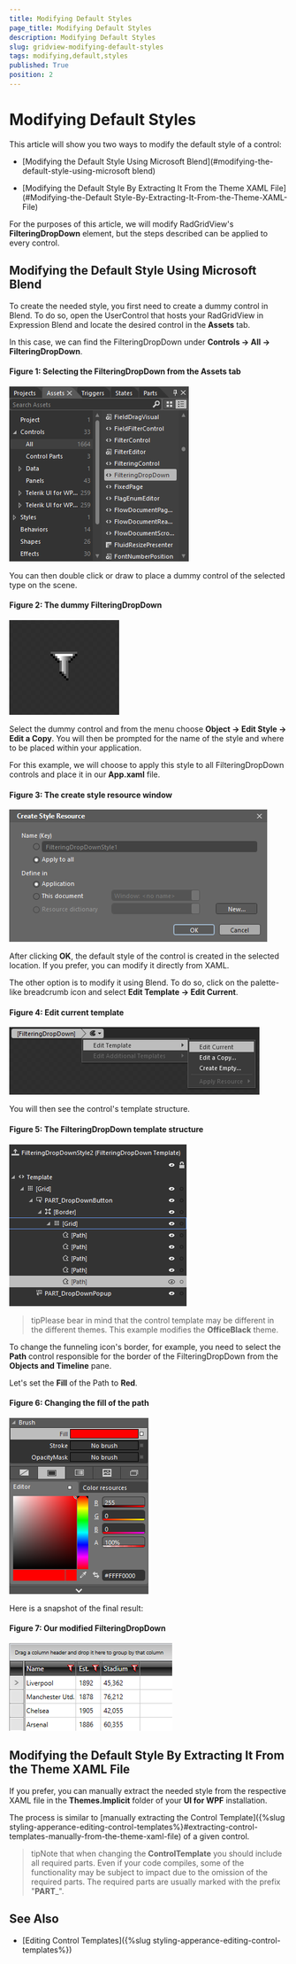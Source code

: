 ```yaml
---
title: Modifying Default Styles
page_title: Modifying Default Styles
description: Modifying Default Styles
slug: gridview-modifying-default-styles
tags: modifying,default,styles
published: True
position: 2
---
```


# Modifying Default Styles

This article will show you two ways to modify the default style of a control:

* [Modifying the Default Style Using Microsoft Blend](#modifying-the-default-style-using-microsoft blend)

* [Modifying the Default Style By Extracting It From the Theme XAML File](#Modifying-the-Default Style-By-Extracting-It-From-the-Theme-XAML-File)

For the purposes of this article, we will modify RadGridView's **FilteringDropDown** element, but the steps described can be applied to every control.

## Modifying the Default Style Using Microsoft Blend

To create the needed style, you first need to create a dummy control in Blend. To do so, open the UserControl that hosts your RadGridView in Expression Blend and locate the desired control in the **Assets** tab.

In this case, we can find the FilteringDropDown under **Controls -> All -> FilteringDropDown**.

#### __Figure 1: Selecting the FilteringDropDown from the Assets tab__

![](images/RadGridView_Styles_and_Templates_Styling_FilteringControl_1.png)

You can then double click or draw to place a dummy control of the selected type on the scene.

#### __Figure 2: The dummy FilteringDropDown__

![](images/RadGridView_Styles_and_Templates_Styling_FilteringControl_2.png)

Select the dummy control and from the menu choose **Object -> Edit Style -> Edit a Copy**. You will then be prompted for the name of the style and where to be placed within your application.

For this example, we will choose to apply this style to all FilteringDropDown controls and place it in our **App.xaml** file.

#### __Figure 3: The create style resource window__

![](images/RadGridView_Styles_and_Templates_Styling_FilteringControl_7.png)

After clicking **OK**, the default style of the control is created in the selected location. If you prefer, you can modify it directly from XAML.

The other option is to modify it using Blend. To do so, click on the palette-like breadcrumb icon and select **Edit Template -> Edit Current**.

#### __Figure 4: Edit current template__

![](images/RadGridView_Styles_and_Templates_Styling_FilteringControl_3.png)

You will then see the control's template structure.

#### __Figure 5: The FilteringDropDown template structure__

![](images/RadGridView_Styles_and_Templates_Styling_FilteringControl_4.png)

>tipPlease bear in mind that the control template may be different in the different themes. This example modifies the **OfficeBlack** theme.

To change the funneling icon's border, for example, you need to select the **Path** control responsible for the border of the FilteringDropDown from the **Objects and Timeline** pane.

Let's set the **Fill** of the Path to **Red**.

#### __Figure 6: Changing the fill of the path__

![](images/RadGridView_Styles_and_Templates_Styling_FilteringControl_5.png)

Here is a snapshot of the final result:

#### __Figure 7: Our modified FilteringDropDown__

![](images/RadGridView_Styles_and_Templates_Styling_FilteringControl_6.png)

## Modifying the Default Style By Extracting It From the Theme XAML File

If you prefer, you can manually extract the needed style from the respective XAML file in the **Themes.Implicit** folder of your **UI for WPF** installation.

The process is similar to [manually extracting the Control Template]({%slug styling-apperance-editing-control-templates%}#extracting-control-templates-manually-from-the-theme-xaml-file) of a given control.

>tipNote that when changing the __ControlTemplate__ you should include all required parts. Even if your code compiles, some of the functionality may be subject to impact due to the omission of the required parts. The required parts are usually marked with the prefix "__PART___".

## See Also

* [Editing Control Templates]({%slug styling-apperance-editing-control-templates%})